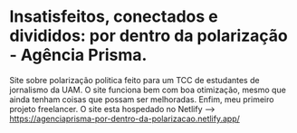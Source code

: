 # Insatisfeitos, conectados e divididos: por dentro da polarização - Agência Prisma.
Site sobre polarização politica feito para um TCC de estudantes de jornalismo da UAM.
O site funciona bem com boa otimização, mesmo que ainda tenham coisas que possam ser melhoradas.
Enfim, meu primeiro projeto freelancer.
O site esta hospedado no Netlify --> https://agenciaprisma-por-dentro-da-polarizacao.netlify.app/
